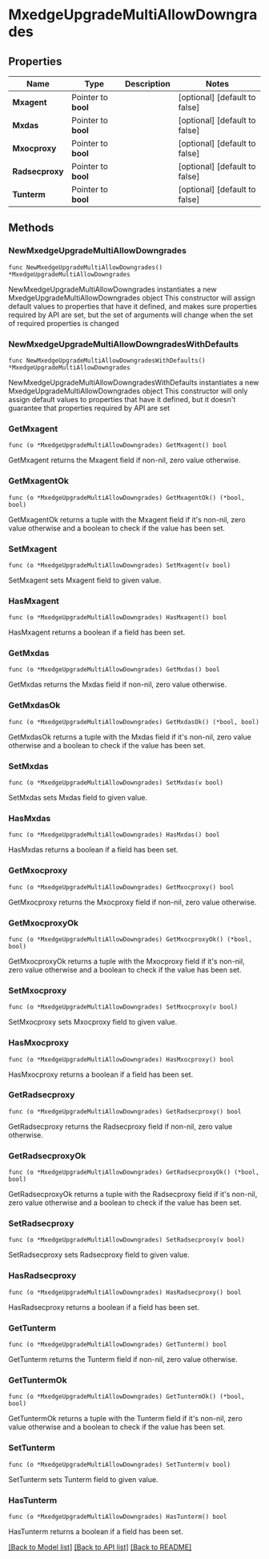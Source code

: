 # MxedgeUpgradeMultiAllowDowngrades

## Properties

Name | Type | Description | Notes
------------ | ------------- | ------------- | -------------
**Mxagent** | Pointer to **bool** |  | [optional] [default to false]
**Mxdas** | Pointer to **bool** |  | [optional] [default to false]
**Mxocproxy** | Pointer to **bool** |  | [optional] [default to false]
**Radsecproxy** | Pointer to **bool** |  | [optional] [default to false]
**Tunterm** | Pointer to **bool** |  | [optional] [default to false]

## Methods

### NewMxedgeUpgradeMultiAllowDowngrades

`func NewMxedgeUpgradeMultiAllowDowngrades() *MxedgeUpgradeMultiAllowDowngrades`

NewMxedgeUpgradeMultiAllowDowngrades instantiates a new MxedgeUpgradeMultiAllowDowngrades object
This constructor will assign default values to properties that have it defined,
and makes sure properties required by API are set, but the set of arguments
will change when the set of required properties is changed

### NewMxedgeUpgradeMultiAllowDowngradesWithDefaults

`func NewMxedgeUpgradeMultiAllowDowngradesWithDefaults() *MxedgeUpgradeMultiAllowDowngrades`

NewMxedgeUpgradeMultiAllowDowngradesWithDefaults instantiates a new MxedgeUpgradeMultiAllowDowngrades object
This constructor will only assign default values to properties that have it defined,
but it doesn't guarantee that properties required by API are set

### GetMxagent

`func (o *MxedgeUpgradeMultiAllowDowngrades) GetMxagent() bool`

GetMxagent returns the Mxagent field if non-nil, zero value otherwise.

### GetMxagentOk

`func (o *MxedgeUpgradeMultiAllowDowngrades) GetMxagentOk() (*bool, bool)`

GetMxagentOk returns a tuple with the Mxagent field if it's non-nil, zero value otherwise
and a boolean to check if the value has been set.

### SetMxagent

`func (o *MxedgeUpgradeMultiAllowDowngrades) SetMxagent(v bool)`

SetMxagent sets Mxagent field to given value.

### HasMxagent

`func (o *MxedgeUpgradeMultiAllowDowngrades) HasMxagent() bool`

HasMxagent returns a boolean if a field has been set.

### GetMxdas

`func (o *MxedgeUpgradeMultiAllowDowngrades) GetMxdas() bool`

GetMxdas returns the Mxdas field if non-nil, zero value otherwise.

### GetMxdasOk

`func (o *MxedgeUpgradeMultiAllowDowngrades) GetMxdasOk() (*bool, bool)`

GetMxdasOk returns a tuple with the Mxdas field if it's non-nil, zero value otherwise
and a boolean to check if the value has been set.

### SetMxdas

`func (o *MxedgeUpgradeMultiAllowDowngrades) SetMxdas(v bool)`

SetMxdas sets Mxdas field to given value.

### HasMxdas

`func (o *MxedgeUpgradeMultiAllowDowngrades) HasMxdas() bool`

HasMxdas returns a boolean if a field has been set.

### GetMxocproxy

`func (o *MxedgeUpgradeMultiAllowDowngrades) GetMxocproxy() bool`

GetMxocproxy returns the Mxocproxy field if non-nil, zero value otherwise.

### GetMxocproxyOk

`func (o *MxedgeUpgradeMultiAllowDowngrades) GetMxocproxyOk() (*bool, bool)`

GetMxocproxyOk returns a tuple with the Mxocproxy field if it's non-nil, zero value otherwise
and a boolean to check if the value has been set.

### SetMxocproxy

`func (o *MxedgeUpgradeMultiAllowDowngrades) SetMxocproxy(v bool)`

SetMxocproxy sets Mxocproxy field to given value.

### HasMxocproxy

`func (o *MxedgeUpgradeMultiAllowDowngrades) HasMxocproxy() bool`

HasMxocproxy returns a boolean if a field has been set.

### GetRadsecproxy

`func (o *MxedgeUpgradeMultiAllowDowngrades) GetRadsecproxy() bool`

GetRadsecproxy returns the Radsecproxy field if non-nil, zero value otherwise.

### GetRadsecproxyOk

`func (o *MxedgeUpgradeMultiAllowDowngrades) GetRadsecproxyOk() (*bool, bool)`

GetRadsecproxyOk returns a tuple with the Radsecproxy field if it's non-nil, zero value otherwise
and a boolean to check if the value has been set.

### SetRadsecproxy

`func (o *MxedgeUpgradeMultiAllowDowngrades) SetRadsecproxy(v bool)`

SetRadsecproxy sets Radsecproxy field to given value.

### HasRadsecproxy

`func (o *MxedgeUpgradeMultiAllowDowngrades) HasRadsecproxy() bool`

HasRadsecproxy returns a boolean if a field has been set.

### GetTunterm

`func (o *MxedgeUpgradeMultiAllowDowngrades) GetTunterm() bool`

GetTunterm returns the Tunterm field if non-nil, zero value otherwise.

### GetTuntermOk

`func (o *MxedgeUpgradeMultiAllowDowngrades) GetTuntermOk() (*bool, bool)`

GetTuntermOk returns a tuple with the Tunterm field if it's non-nil, zero value otherwise
and a boolean to check if the value has been set.

### SetTunterm

`func (o *MxedgeUpgradeMultiAllowDowngrades) SetTunterm(v bool)`

SetTunterm sets Tunterm field to given value.

### HasTunterm

`func (o *MxedgeUpgradeMultiAllowDowngrades) HasTunterm() bool`

HasTunterm returns a boolean if a field has been set.


[[Back to Model list]](../README.md#documentation-for-models) [[Back to API list]](../README.md#documentation-for-api-endpoints) [[Back to README]](../README.md)


